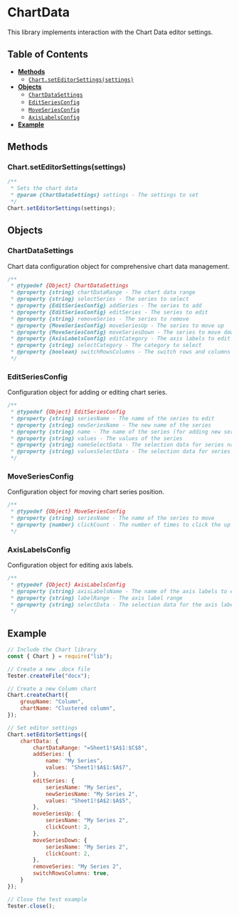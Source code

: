 # ChartData

This library implements interaction with the Chart Data editor settings.

## Table of Contents

-   [**Methods**](#methods)
    -   [`Chart.setEditorSettings(settings)`](#chartdatasetchartdatasettings)
-   [**Objects**](#objects)
    -   [`ChartDataSettings`](#chartdatasettings)
    -   [`EditSeriesConfig`](#editseriesconfig)
    -   [`MoveSeriesConfig`](#moveseriesconfig)
    -   [`AxisLabelsConfig`](#axislabelsconfig)
-   [**Example**](#example)

## Methods

### Chart.setEditorSettings(settings)

```javascript
/**
 * Sets the chart data
 * @param {ChartDataSettings} settings - The settings to set
 */
Chart.setEditorSettings(settings);
```

## Objects

### ChartDataSettings

Chart data configuration object for comprehensive chart data management.

```javascript
/**
 * @typedef {Object} ChartDataSettings
 * @property {string} chartDataRange - The chart data range
 * @property {string} selectSeries - The series to select
 * @property {EditSeriesConfig} addSeries - The series to add
 * @property {EditSeriesConfig} editSeries - The series to edit
 * @property {string} removeSeries - The series to remove
 * @property {MoveSeriesConfig} moveSeriesUp - The series to move up
 * @property {MoveSeriesConfig} moveSeriesDown - The series to move down
 * @property {AxisLabelsConfig} editCategory - The axis labels to edit
 * @property {string} selectCategory - The category to select
 * @property {boolean} switchRowsColumns - The switch rows and columns
 */
```

### EditSeriesConfig

Configuration object for adding or editing chart series.

```javascript
/**
 * @typedef {Object} EditSeriesConfig
 * @property {string} seriesName - The name of the series to edit
 * @property {string} newSeriesName - The new name of the series
 * @property {string} name - The name of the series (for adding new series)
 * @property {string} values - The values of the series
 * @property {string} nameSelectData - The selection data for series name range
 * @property {string} valuesSelectData - The selection data for series values range
 */
```

### MoveSeriesConfig

Configuration object for moving chart series position.

```javascript
/**
 * @typedef {Object} MoveSeriesConfig
 * @property {string} seriesName - The name of the series to move
 * @property {number} clickCount - The number of times to click the up button
 */
```

### AxisLabelsConfig

Configuration object for editing axis labels.

```javascript
/**
 * @typedef {Object} AxisLabelsConfig
 * @property {string} axisLabelsName - The name of the axis labels to edit
 * @property {string} labelRange - The axis label range
 * @property {string} selectData - The selection data for the axis label range
 */
```

## Example

```javascript
// Include the Chart library
const { Chart } = require("lib");

// Create a new .docx file
Tester.createFile("docx");

// Create a new Column chart
Chart.createChart({
    groupName: "Column",
    chartName: "Clustered column",
});

// Set editor settings
Chart.setEditorSettings({
    chartData: {
        chartDataRange: "=Sheet1!$A$1:$C$8",
        addSeries: {
            name: "My Series",
            values: "Sheet1!$A$1:$A$7",
        },
        editSeries: {
            seriesName: "My Series",
            newSeriesName: "My Series 2",
            values: "Sheet1!$A$2:$A$5",
        },
        moveSeriesUp: {
            seriesName: "My Series 2",
            clickCount: 2,
        },
        moveSeriesDown: {
            seriesName: "My Series 2",
            clickCount: 2,
        },
        removeSeries: "My Series 2",
        switchRowsColumns: true,
    }
});

// Close the test example
Tester.close();
```
